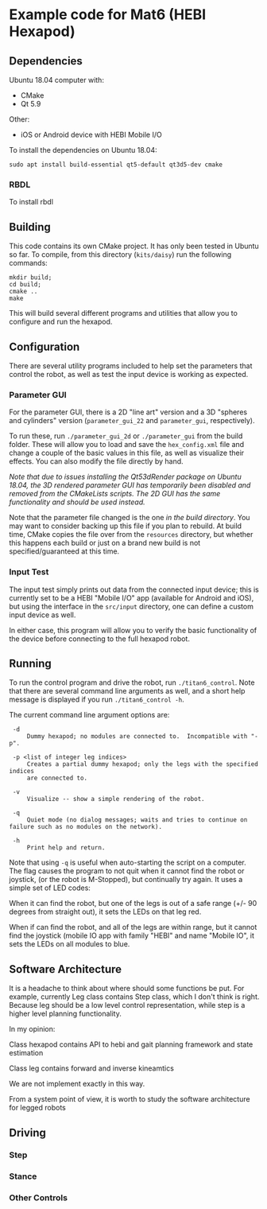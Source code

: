 # Example code for Mat6 (HEBI Hexapod) #

## Dependencies ##

Ubuntu 18.04 computer with:
* CMake
* Qt 5.9

Other:
* iOS or Android device with HEBI Mobile I/O

To install the dependencies on Ubuntu 18.04:

```
sudo apt install build-essential qt5-default qt3d5-dev cmake

```

### RBDL ###

To install rbdl

## Building ##

This code contains its own CMake project.  It has only been tested in Ubuntu so
far. To compile, from this directory (`kits/daisy`) run the following commands:

```
mkdir build;
cd build;
cmake ..
make
```

This will build several different programs and utilities that allow you to
configure and run the hexapod.

## Configuration ##

There are several utility programs included to help set the parameters that
control the robot, as well as test the input device is working as expected.

### Parameter GUI ###

For the parameter GUI, there is a 2D "line art" version and a 3D "spheres and
cylinders" version (`parameter_gui_22` and `parameter_gui`, respectively).

To run these, run `./parameter_gui_2d` or `./parameter_gui` from the build
folder.  These will allow you to load and save the `hex_config.xml` file and
change a couple of the basic values in this file, as well as visualize their
effects.  You can also modify the file directly by hand.

_Note that due to issues installing the Qt53dRender package on Ubuntu 18.04, the
3D rendered parameter GUI has temporarily been disabled and removed from the
CMakeLists scripts.  The 2D GUI has the same functionality and should be used
instead._

Note that the parameter file changed is the one _in the build directory_. You
may want to consider backing up this file if you plan to rebuild. At build time,
CMake copies the file over from the `resources` directory, but whether this
happens each build or just on a brand new build is not specified/guaranteed at
this time.

### Input Test ###

The input test simply prints out data from the connected input device; this is
currently set to be a HEBI "Mobile I/O" app (available for Android and iOS), but
using the interface in the `src/input` directory, one can define a custom input
device as well.

In either case, this program will allow you to verify the basic functionality of
the device before connecting to the full hexapod robot.

## Running ##

To run the control program and drive the robot, run `./titan6_control`. Note
that there are several command line arguments as well, and a short help message
is displayed if you run `./titan6_control -h`.

The current command line argument options are:

```
 -d
     Dummy hexapod; no modules are connected to.  Incompatible with "-p".

 -p <list of integer leg indices>
     Creates a partial dummy hexapod; only the legs with the specified indices
     are connected to.

 -v
     Visualize -- show a simple rendering of the robot.

 -q
     Quiet mode (no dialog messages; waits and tries to continue on failure such as no modules on the network).

 -h
     Print help and return.
```

Note that using `-q` is useful when auto-starting the script on a computer.  The
flag causes the program to not quit when it cannot find the robot or joystick,
(or the robot is M-Stopped), but continually try again. It uses a simple set of
LED codes:

When it can find the robot, but one of the legs is out of a safe range (+/- 90
degrees from straight out), it sets the LEDs on that leg red.

When if can find the robot, and all of the legs are within range, but it cannot
find the joystick (mobile IO app with family "HEBI" and name "Mobile IO", it
sets the LEDs on all modules to blue.

## Software Architecture ##
It is a headache to think about where should some functions be put. For example, currently Leg class contains Step class, which I don't think is right. Because leg should be a low level control representation, while step is a higher level planning functionality. 

In my opinion:

Class hexapod contains API to hebi and gait planning framework and state estimation

Class leg contains forward and inverse kineamtics 

We are not implement exactly in this way.

From a system point of view, it is worth to study the software architecture for legged robots

## Driving ##


### Step ###


### Stance ###


### Other Controls ###


